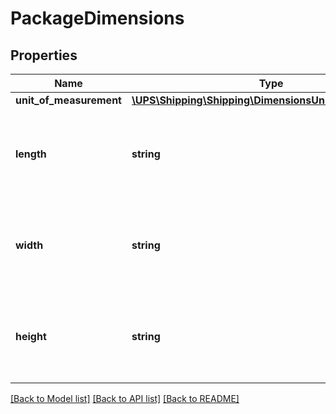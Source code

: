 # PackageDimensions

## Properties
Name | Type | Description | Notes
------------ | ------------- | ------------- | -------------
**unit_of_measurement** | [**\UPS\Shipping\Shipping\DimensionsUnitOfMeasurement**](DimensionsUnitOfMeasurement.md) |  | 
**length** | **string** | The length of the line item used to determine dimensional weight. | 
**width** | **string** | The width of the line item used to determine dimensional weight. | 
**height** | **string** | The height of the line item used to determine dimensional weight. | 

[[Back to Model list]](../../README.md#documentation-for-models) [[Back to API list]](../../README.md#documentation-for-api-endpoints) [[Back to README]](../../README.md)

